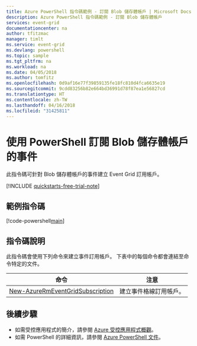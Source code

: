 ```yaml
---
title: Azure PowerShell 指令碼範例 - 訂閱 Blob 儲存體帳戶 | Microsoft Docs
description: Azure PowerShell 指令碼範例 - 訂閱 Blob 儲存體帳戶
services: event-grid
documentationcenter: na
author: tfitzmac
manager: timlt
ms.service: event-grid
ms.devlang: powershell
ms.topic: sample
ms.tgt_pltfrm: na
ms.workload: na
ms.date: 04/05/2018
ms.author: tomfitz
ms.openlocfilehash: 0d9af16e77f39859135fe18fc810d4fca6635e19
ms.sourcegitcommit: 9cdd83256b82e664bd36991d78f87ea1e56827cd
ms.translationtype: HT
ms.contentlocale: zh-TW
ms.lasthandoff: 04/16/2018
ms.locfileid: "31425811"
---
```

# <a name="subscribe-to-events-for-a-blob-storage-account-with-powershell"></a>使用 PowerShell 訂閱 Blob 儲存體帳戶的事件

此指令碼可針對 Blob 儲存體帳戶的事件建立 Event Grid 訂用帳戶。

[!INCLUDE [quickstarts-free-trial-note](../../../includes/quickstarts-free-trial-note.md)]

## <a name="sample-script"></a>範例指令碼

[!code-powershell[main](../../../powershell_scripts/event-grid/subscribe-to-blob-storage/subscribe-to-blob-storage.ps1 "Subscribe to Blob storage")]

## <a name="script-explanation"></a>指令碼說明

此指令碼會使用下列命令來建立事件訂用帳戶。 下表中的每個命令都會連結至命令特定的文件。

| 命令 | 注意 |
|---|---|
| [New-AzureRmEventGridSubscription](https://docs.microsoft.com/powershell/module/azurerm.eventgrid/new-azurermeventgridsubscription) | 建立事件格線訂用帳戶。 |

## <a name="next-steps"></a>後續步驟

* 如需受控應用程式的簡介，請參閱 [Azure 受控應用程式概觀](../overview.md)。
* 如需 PowerShell 的詳細資訊，請參閱 [Azure PowerShell 文件](https://docs.microsoft.com/powershell/azure/get-started-azureps)。

